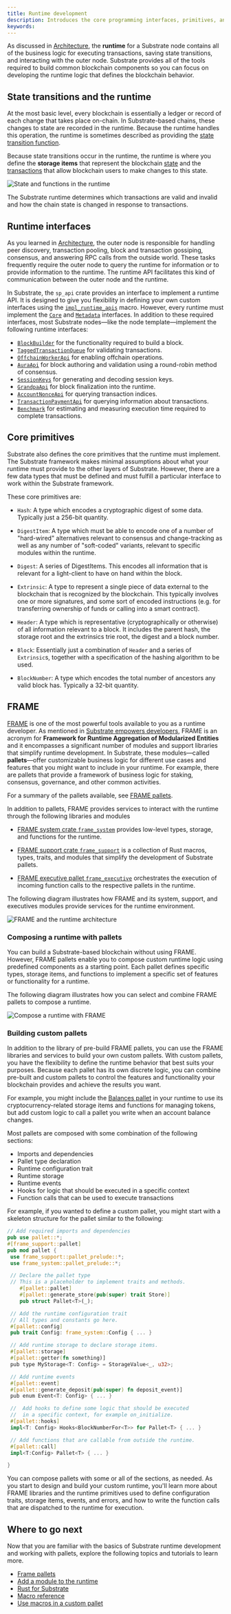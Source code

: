 ```yaml
---
title: Runtime development
description: Introduces the core programming interfaces, primitives, and modules that are essential to developing the runtime for a Substrate blockchain.
keywords:
---
```


As discussed in [Architecture](/fundamentals/architecture/), the **runtime** for a Substrate node contains all of the business logic for executing transactions, saving state transitions, and interacting with the outer node.
Substrate provides all of the tools required to build common blockchain components so you can focus on developing the runtime logic that defines the blockchain behavior.

## State transitions and the runtime

At the most basic level, every blockchain is essentially a ledger or record of each change that takes place on-chain.
In Substrate-based chains, these changes to state are recorded in the runtime.
Because the runtime handles this operation, the runtime is sometimes described as providing the [state transition function](/reference/glossary#state-transition-function-stf).

Because state transitions occur in the runtime, the runtime is where you define the **storage items** that represent the blockchain [state](/reference/glossary#state) and the [transactions](/fundamentals/transaction-types) that allow blockchain users to make changes to this state.

![State and functions in the runtime](/media/images/docs/state-transition-function.png)

The Substrate runtime determines which transactions are valid and invalid and how the chain state is changed in response to transactions.

## Runtime interfaces

As you learned in [Architecture](/fundamentals/architecture/), the outer node is responsible for handling peer discovery, transaction pooling, block and transaction gossiping, consensus, and answering RPC calls from the outside world.
These tasks frequently require the outer node to query the runtime for
information or to provide information to the runtime.
The runtime API facilitates this kind of communication between the outer node and the runtime.

In Substrate, the `sp_api` crate provides an interface to implement a runtime API.
It is designed to give you flexibility in defining your own custom interfaces using the [`impl_runtime_apis`](https://paritytech.github.io/substrate/master/sp_api/macro.impl_runtime_apis.html)
macro.
However, every runtime must implement the [`Core`](https://paritytech.github.io/substrate/master/sp_api/trait.Core.html) and [`Metadata`](https://paritytech.github.io/substrate/master/sp_api/trait.Metadata.html) interfaces.
In addition to these required interfaces, most Substrate nodes—like the node template—implement the following runtime interfaces:

- [`BlockBuilder`](https://paritytech.github.io/substrate/master/sp_block_builder/trait.BlockBuilder.html) for the functionality required to build a block.
- [`TaggedTransactionQueue`](https://paritytech.github.io/substrate/master/sp_transaction_pool/runtime_api/trait.TaggedTransactionQueue.html) for validating transactions.
- [`OffchainWorkerApi`](https://paritytech.github.io/substrate/master/sp_offchain/trait.OffchainWorkerApi.html) for enabling offchain operations.
- [`AuraApi`](https://paritytech.github.io/substrate/master/sp_consensus_aura/trait.AuraApi.html) for block authoring and validation using a round-robin method of consensus.
- [`SessionKeys`](https://paritytech.github.io/substrate/master/sp_session/trait.SessionKeys.html) for generating and decoding session keys.
- [`GrandpaApi`](https://paritytech.github.io/substrate/master/sp_finality_grandpa/trait.GrandpaApi.html) for block finalization into the runtime.
- [`AccountNonceApi`](https://paritytech.github.io/substrate/master/frame_system_rpc_runtime_api/trait.AccountNonceApi.html) for querying transaction indices.
- [`TransactionPaymentApi`](https://paritytech.github.io/substrate/master/pallet_transaction_payment_rpc_runtime_api/trait.TransactionPaymentApi.html) for querying information about transactions.
- [`Benchmark`](https://paritytech.github.io/substrate/master/frame_benchmarking/trait.Benchmark.html) for estimating and measuring execution time required to complete transactions.

## Core primitives

Substrate also defines the core primitives that the runtime must implement.
The Substrate framework makes minimal assumptions about what your runtime must provide to the other layers of Substrate.
However, there are a few data types that must be defined and must fulfill a particular
interface to work within the Substrate framework.

These core primitives are:

- `Hash`: A type which encodes a cryptographic digest of some data. Typically just a 256-bit
  quantity.

- `DigestItem`: A type which must be able to encode one of a number of "hard-wired" alternatives
  relevant to consensus and change-tracking as well as any number of "soft-coded" variants, relevant
  to specific modules within the runtime.

- `Digest`: A series of DigestItems. This encodes all information that is relevant for a
  light-client to have on hand within the block.

- `Extrinsic`: A type to represent a single piece of data external to the blockchain that is
  recognized by the blockchain. This typically involves one or more signatures, and some sort of
  encoded instructions (e.g. for transferring ownership of funds or calling into a smart contract).

- `Header`: A type which is representative (cryptographically or otherwise) of all information
  relevant to a block. It includes the parent hash, the storage root and the extrinsics trie root,
  the digest and a block number.

- `Block`: Essentially just a combination of `Header` and a series of `Extrinsic`s, together with a
  specification of the hashing algorithm to be used.

- `BlockNumber`: A type which encodes the total number of ancestors any valid block has. Typically a
  32-bit quantity.

## FRAME

[FRAME](/reference/glossary/#frame) is one of the most powerful tools available to you as a runtime developer.
As mentioned in [Substrate empowers developers](/), FRAME is an acronym for **Framework for Runtime Aggregation of Modularized Entities** and it encompasses a significant number of modules and support libraries that simplify runtime development.
In Substrate, these modules—called **pallets**—offer customizable business logic for different use cases and features that you might want to include in your runtime.
For example, there are pallets that provide a framework of business logic for staking, consensus, governance, and other common activities.

For a summary of the pallets available, see [FRAME pallets](/reference/frame-pallets/).

In addition to pallets, FRAME provides services to interact with the runtime through the following libraries and modules

- [FRAME system crate `frame_system`](https://paritytech.github.io/substrate/master/frame_system/index.html) provides low-level types, storage, and functions for the runtime.

- [FRAME support crate `frame_support`](https://paritytech.github.io/substrate/master/frame_support/index.html) is a collection of Rust macros, types, traits, and modules that simplify the development of Substrate pallets.

- [FRAME executive pallet `frame_executive`](https://paritytech.github.io/substrate/master/frame_executive/index.html) orchestrates the execution of incoming function calls to the respective
  pallets in the runtime.

The following diagram illustrates how FRAME and its system, support, and executives modules provide services for the runtime environment.

![FRAME and the runtime architecture](/media/images/docs/runtime-and-frame.png)

### Composing a runtime with pallets

You can build a Substrate-based blockchain without using FRAME.
However, FRAME pallets enable you to compose custom runtime logic using predefined components as a starting point.
Each pallet defines specific types, storage items, and functions to implement a specific set of features or functionality for a runtime.

The following diagram illustrates how you can select and combine FRAME pallets to compose a runtime.

![Compose a runtime with FRAME](/media/images/docs/compose-runtime.png)

### Building custom pallets

In addition to the library of pre-build FRAME pallets, you can use the FRAME libraries and services to build your own custom pallets.
With custom pallets, you have the flexibility to define the runtime behavior that best suits your purposes.
Because each pallet has its own discrete logic, you can combine pre-built and custom pallets to control the features and functionality your blockchain provides and achieve the results you want.

For example, you might include the [Balances pallet](https://github.com/paritytech/substrate/tree/master/frame/balances) in your runtime to use its cryptocurrency-related storage items and functions for managing tokens, but add custom logic to call a pallet you write when an account balance changes.

Most pallets are composed with some combination of the following sections:

- Imports and dependencies
- Pallet type declaration
- Runtime configuration trait
- Runtime storage
- Runtime events
- Hooks for logic that should be executed in a specific context
- Function calls that can be used to execute transactions

For example, if you wanted to define a custom pallet, you might start with a skeleton structure for the pallet similar to the following:

```rust
// Add required imports and dependencies
pub use pallet::*;
#[frame_support::pallet]
pub mod pallet {
 use frame_support::pallet_prelude::*;
 use frame_system::pallet_prelude::*;

 // Declare the pallet type
 // This is a placeholder to implement traits and methods.
    #[pallet::pallet]
    #[pallet::generate_store(pub(super) trait Store)]
    pub struct Pallet<T>(_);

 // Add the runtime configuration trait
 // All types and constants go here.
 #[pallet::config]
 pub trait Config: frame_system::Config { ... }

 // Add runtime storage to declare storage items.
 #[pallet::storage]
 #[pallet::getter(fn something)]
 pub type MyStorage<T: Config> = StorageValue<_, u32>;

 // Add runtime events
 #[pallet::event]
 #[pallet::generate_deposit(pub(super) fn deposit_event)]
 pub enum Event<T: Config> { ... }

 //  Add hooks to define some logic that should be executed
 //  in a specific context, for example on_initialize.
 #[pallet::hooks]
 impl<T: Config> Hooks<BlockNumberFor<T>> for Pallet<T> { ... }

 // Add functions that are callable from outside the runtime.
 #[pallet::call]
 impl<T:Config> Pallet<T> { ... }

}
```

You can compose pallets with some or all of the sections, as needed.
As you start to design and build your custom runtime, you'll learn more about FRAME libraries and the runtime primitives used to define configuration traits, storage items, events, and errors, and how to write the function calls that are dispatched to the runtime for execution.

## Where to go next

Now that you are familiar with the basics of Substrate runtime development and working with pallets, explore the following topics and tutorials to learn more.

- [Frame pallets](/reference/frame-pallets/)
- [Add a module to the runtime](/tutorials/work-with-pallets/add-a-pallet)
- [Rust for Substrate](/fundamentals/rust-basics/)
- [Macro reference](/reference/frame-macros/)
- [Use macros in a custom pallet](/tutorials/work-with-pallets/use-macros-in-a-custom-pallet/)
